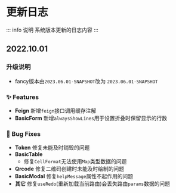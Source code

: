 # 更新日志

::: info 说明
系统版本更新的日志内容
:::

## 2022.10.01

### 升级说明

- fancy版本由`2023.06.01-SNAPSHOT`改为 `2023.06.01-SNAPSHOT`

### ✨ Features

- **Feign** 新增`feign`接口调用缓存注解
- **BasicForm** 新增`alwaysShowLines`用于设置折叠时保留显示的行数

### 🐛 Bug Fixes

- **Token** 修复未能及时销毁的问题
- **BasicTable**
    - 修复`CellFormat`无法使用`Map`类型数据的问题
- **Qrcode** 修复二维码创建时未能及时绘制的问题
- **BasicModal** 修复`helpMessage`属性不起作用的问题
- **其它** 修复`useRedo`(重新加载当前路由)会丢失路由`params`数据的问题

[//]: # (### 🎫 Chores)
